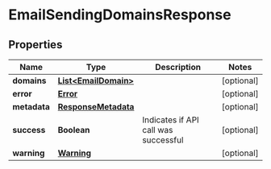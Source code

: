
# EmailSendingDomainsResponse

## Properties
Name | Type | Description | Notes
------------ | ------------- | ------------- | -------------
**domains** | [**List&lt;EmailDomain&gt;**](EmailDomain.md) |  |  [optional]
**error** | [**Error**](Error.md) |  |  [optional]
**metadata** | [**ResponseMetadata**](ResponseMetadata.md) |  |  [optional]
**success** | **Boolean** | Indicates if API call was successful |  [optional]
**warning** | [**Warning**](Warning.md) |  |  [optional]




